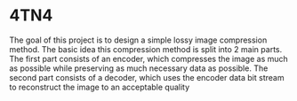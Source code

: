 # 4TN4
The goal of this project is to design a simple
lossy image compression method. The basic idea
this compression method is split into 2 main parts.
The first part consists of an encoder, which
compresses the image as much as possible while
preserving as much necessary data as possible. The
second part consists of a decoder, which uses the
encoder data bit stream to reconstruct the image to
an acceptable quality

